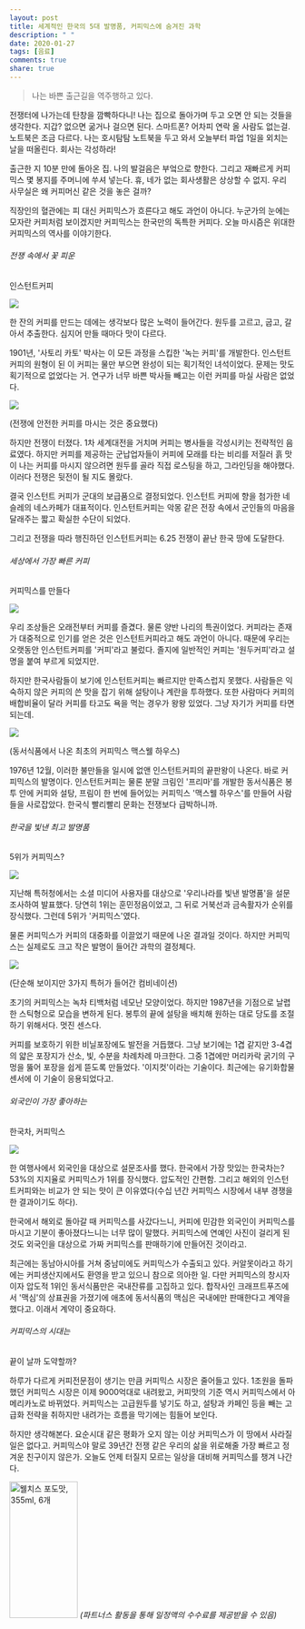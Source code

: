 ```yaml
---
layout: post
title: 세계적인 한국의 5대 발명품, 커피믹스에 숨겨진 과학
description: " "
date: 2020-01-27
tags: [음료]
comments: true
share: true
---
```



> 나는 바쁜 출근길을 역주행하고 있다.  

전쟁터에 나가는데 탄창을 깜빡하다니! 나는 집으로 돌아가며 두고 오면 안 되는 것들을 생각한다. 지갑? 없으면 굶거나 걸으면 된다. 스마트폰? 어차피 연락 올 사람도 없는걸. 노트북은 조금 다르다. 나는 호시탐탐 노트북을 두고 와서 오늘부터 파업 1일을 외치는 날을 떠올린다. 회사는 각성하라!  
  
출근한 지 10분 만에 돌아온 집. 나의 발걸음은 부엌으로 향한다. 그리고 재빠르게 커피믹스 몇 봉지를 주머니에 쑤셔 넣는다. 휴, 네가 없는 회사생활은 상상할 수 없지. 우리 사무실은 왜 커피머신 같은 것을 놓은 걸까?  
  
직장인의 혈관에는 피 대신 커피믹스가 흐른다고 해도 과언이 아니다. 누군가의 눈에는 모자란 커피처럼 보이겠지만 커피믹스는 한국만의 독특한 커피다. 오늘 마시즘은 위대한 커피믹스의 역사를 이야기한다.

###### 전쟁 속에서 꽃 피운  
인스턴트커피

![](https://post-phinf.pstatic.net/MjAxODA0MjVfMjI4/MDAxNTI0NjU3MzM2Njcy.WKmYDScBFPOHstzhT6jdTgM10VqQDkQk0PyC5kuMeLog.9qVIkTNwsA4F-XKUn-tfMIAcoqGCbXK8hrRyQzBKf0kg.PNG/1.png?type=w1200)

한 잔의 커피를 만드는 데에는 생각보다 많은 노력이 들어간다. 원두를 고르고, 굽고, 갈아서 추출한다. 심지어 만들 때마다 맛이 다르다.  
  
1901년, '사토리 카토' 박사는 이 모든 과정을 스킵한 '녹는 커피'를 개발한다. 인스턴트커피의 원형이 된 이 커피는 물만 부으면 완성이 되는 획기적인 녀석이었다. 문제는 맛도 획기적으로 없었다는 거. 연구가 너무 바쁜 박사들 빼고는 이런 커피를 마실 사람은 없었다.  

![](https://post-phinf.pstatic.net/MjAxODA0MjVfMjQg/MDAxNTI0NjUzMTgyMDY2.f0CxpS_0kCvk10miQ38UJhsvnGG3nplHWXTWfqk4bPkg.GEe33HNN3ty3aRduEQbQt3Q2ZKA3xC6FkjeOk74QTKcg.JPEG/%EB%82%A8%EB%B6%81%EC%A0%84%EC%9F%81_%EC%BB%A4%ED%94%BC.jpg?type=w1200)

(전쟁에 안전한 커피를 마시는 것은 중요했다)

하지만 전쟁이 터졌다. 1차 세계대전을 거치며 커피는 병사들을 각성시키는 전략적인 음료였다. 하지만 커피를 제공하는 군납업자들이 커피에 모래를 타는 비리를 저질러 흙 맛이 나는 커피를 마시지 않으려면 원두를 골라 직접 로스팅을 하고, 그라인딩을 해야했다. 이러다 전쟁은 뒷전이 될 지도 몰랐다.  
  
결국 인스턴트 커피가 군대의 보급품으로 결정되었다. 인스턴트 커피에 향을 첨가한 네슬레의 네스카페가 대표적이다. 인스턴트커피는 악몽 같은 전장 속에서 군인들의 마음을 달래주는 짧고 확실한 수단이 되었다.  
  
그리고 전쟁을 따라 행진하던 인스턴트커피는 6.25 전쟁이 끝난 한국 땅에 도달한다.

###### 세상에서 가장 빠른 커피  
커피믹스를 만들다

![](https://post-phinf.pstatic.net/MjAxODA0MjVfMTc5/MDAxNTI0NjU3MzY3NjU5.WTqce8BwmL7_iHqfhU8lagZlKZzkkEqX76_afrFQsRkg.1SeVI7iLM5yPa922qglhl7XaQOgb8MBTOvYEtf0V0awg.PNG/2.png?type=w1200)

우리 조상들은 오래전부터 커피를 즐겼다. 물론 양반 나리의 특권이었다. 커피라는 존재가 대중적으로 인기를 얻은 것은 인스턴트커피라고 해도 과언이 아니다. 때문에 우리는 오랫동안 인스턴트커피를 '커피'라고 불렀다. 졸지에 일반적인 커피는 '원두커피'라고 설명을 붙여 부르게 되었지만.  
  
하지만 한국사람들이 보기에 인스턴트커피는 빠르지만 만족스럽지 못했다. 사람들은 익숙하지 않은 커피의 쓴 맛을 잡기 위해 설탕이나 계란을 투하했다. 또한 사람마다 커피의 배합비율이 달라 커피를 타고도 욕을 먹는 경우가 왕왕 있었다. 그냥 자기가 커피를 타면 되는데.  

![](https://post-phinf.pstatic.net/MjAxODA0MjVfMjEg/MDAxNTI0NjUzMjMzNDM3.kWoTofQSKocyL_-tXNauOuWZ_H-9ya74bYmZ9mFO1YQg.QoIhgyMk6Hv7cZTsk2796UY554ZOdCMhuQlWEgABYc4g.JPEG/%EB%A7%A5%EC%8A%A4%EC%9B%B0%ED%95%98%EC%9A%B0%EC%8A%A4.jpg?type=w1200)

(동서식품에서 나온 최초의 커피믹스 맥스웰 하우스)

1976년 12월, 이러한 불만들을 일시에 없앤 인스턴트커피의 끝판왕이 나온다. 바로 커피믹스의 발명이다. 인스턴트커피는 물론 분말 크림인 '프리마'를 개발한 동서식품은 봉투 안에 커피와 설탕, 프림이 한 번에 들어있는 커피믹스 '맥스웰 하우스'를 만들어 사람들을 사로잡았다. 한국식 빨리빨리 문화는 전쟁보다 급박하니까.

###### 한국을 빛낸 최고 발명품  
5위가 커피믹스?

![](https://post-phinf.pstatic.net/MjAxODA0MjVfMjIx/MDAxNTI0NjU3MzkyMTM3.4_HiXnVjEkSG9VIygjUMIh4X9IjxSYKnXKOfUNAXJqAg.Nb7iOkSrckr-W1jurwl7YHWWv2emGtFQ4q9yDUvELMAg.PNG/3.png?type=w1200)

지난해 특허청에서는 소셜 미디어 사용자를 대상으로 '우리나라를 빛낸 발명품'을 설문조사하여 발표했다. 당연히 1위는 훈민정음이었고, 그 뒤로 거북선과 금속활자가 순위를 장식했다. 그런데 5위가 '커피믹스'였다.  
  
물론 커피믹스가 커피의 대중화를 이끌었기 때문에 나온 결과일 것이다. 하지만 커피믹스는 실제로도 크고 작은 발명이 들어간 과학의 결정체다.  

![](https://post-phinf.pstatic.net/MjAxODA0MjVfNTYg/MDAxNTI0NjUzNDc1MDU3.DwpjfNA2TD_wmt8PUVKChg1IIaBWuqL2jFLO05cgbukg.4Q3uQQqJSPO-1xM9qpZssbXQgwJSgeF3oN_8YvWmweog.JPEG/33.jpg?type=w1200)

(단순해 보이지만 3가지 특허가 들어간 컴비네이션)

초기의 커피믹스는 녹차 티백처럼 네모난 모양이었다. 하지만 1987년을 기점으로 날렵한 스틱형으로 모습을 변하게 된다. 봉투의 끝에 설탕을 배치해 원하는 대로 당도를 조절하기 위해서다. 멋진 센스다.  
  
커피를 보호하기 위한 비닐포장에도 발전을 거듭했다. 그냥 보기에는 1겹 같지만 3-4겹의 얇은 포장지가 산소, 빛, 수분을 차례차례 마크한다. 그중 1겹에만 머리카락 굵기의 구멍을 뚫어 포장을 쉽게 뜯도록 만들었다. '이지컷'이라는 기술이다. 최근에는 유기화합물 센서에 이 기술이 응용되었다고.

###### 외국인이 가장 좋아하는  
한국차, 커피믹스

![](https://post-phinf.pstatic.net/MjAxODA0MjVfMTEy/MDAxNTI0NjU3NDIwNjAx.rU3k-a6a6sKH8YVpHv9v239sO-OzQQf6o1qwmqOhOSsg.E1Nypuvy2BM6r7Cpz-LeEsJDRJp38gz9BQy1ys1ZXY4g.PNG/4.png?type=w1200)

한 여행사에서 외국인을 대상으로 설문조사를 했다. 한국에서 가장 맛있는 한국차는? 53%의 지지율로 커피믹스가 1위를 장식했다. 압도적인 간편함. 그리고 해외의 인스턴트커피와는 비교가 안 되는 맛이 큰 이유였다(수십 년간 커피믹스 시장에서 내부 경쟁을 한 결과이기도 하다).  
  
한국에서 해외로 돌아갈 때 커피믹스를 사갔다느니, 커피에 민감한 외국인이 커피믹스를 마시고 기분이 좋아졌다느니는 너무 많이 말했다. 커피믹스에 연예인 사진이 걸리게 된 것도 외국인을 대상으로 가짜 커피믹스를 판매하기에 만들어진 것이라고.  
  
최근에는 동남아시아를 거쳐 중남미에도 커피믹스가 수출되고 있다. 커알못이라고 하기에는 커피생산지에서도 환영을 받고 있으니 참으로 의아한 일. 다만 커피믹스의 창시자이자 압도적 1위인 동서식품만은 국내잔류를 고집하고 있다. 합작사인 크래프트푸즈에서 '맥심'의 상표권을 가졌기에 애초에 동서식품의 맥심은 국내에만 판매한다고 계약을 했다고. 이래서 계약이 중요하다.  

###### 커피믹스의 시대는  
끝이 날까 도약할까?

하루가 다르게 커피전문점이 생기는 만큼 커피믹스 시장은 줄어들고 있다. 1조원을 돌파했던 커피믹스 시장은 이제 9000억대로 내려왔고, 커피맛의 기준 역시 커피믹스에서 아메리카노로 바뀌었다. 커피믹스는 고급원두를 넣기도 하고, 설탕과 카페인 등을 빼는 고급화 전략을 취하지만 내려가는 흐름을 막기에는 힘들어 보인다.  
  
하지만 생각해본다. 요순시대 같은 평화가 오지 않는 이상 커피믹스가 이 땅에서 사라질 일은 없다고. 커피믹스야 말로 39년간 전쟁 같은 우리의 삶을 위로해줄 가장 빠르고 정겨운 친구이지 않은가. 오늘도 언제 터질지 모르는 일상을 대비해 커피믹스를 챙겨 나간다.

<a href="https://coupa.ng/bQ3tbW" target="_blank" referrerpolicy="unsafe-url"><img src="https://static.coupangcdn.com/image/affiliate/banner/5385eb9fb46780071a0df5474f041724@2x.jpg" alt="웰치스 포도맛, 355ml, 6개" width="120" height="240"></a>
_(파트너스 활동을 통해 일정액의 수수료를 제공받을 수 있음)_